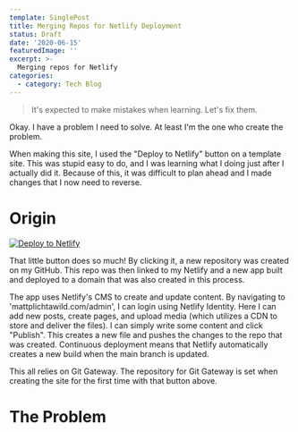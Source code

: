 ```yaml
---
template: SinglePost
title: Merging Repos for Netlify Deployment
status: Draft
date: '2020-06-15'
featuredImage: ''
excerpt: >-
  Merging repos for Netlify
categories:
  - category: Tech Blog
---
```

>It's expected to make mistakes when learning. Let's fix them.

Okay. I have a problem I need to solve. At least I'm the one who create the problem.

When making this site, I used the "Deploy to Netlify" button on a template site. This was stupid easy to do, and I was learning what I doing just after I actually did it. Because of this, it was difficult to plan ahead and I made changes that I now need to reverse.

# Origin

[![Deploy to Netlify](https://www.netlify.com/img/deploy/button.svg)](https://app.netlify.com/start/deploy?repository=https://github.com/thriveweb/yellowcake&stack=cms)

That little button does so much! By clicking it, a new repository was created on my GitHub. This repo was then linked to my Netlify and a new app built and deployed to a domain that was also created in this process.

The app uses Netlify's CMS to create and update content. By navigating to 'mattplichtawild.com/admin', I can login using Netlify Identity. Here I can add new posts, create pages, and upload media (which utilizes a CDN to store and deliver the files). I can simply write some content and click "Publish". This creates a new file and pushes the changes to the repo that was created. Continuous deployment means that Netlify automatically creates a new build when the main branch is updated.

This all relies on Git Gateway. The repository for Git Gateway is set when creating the site for the first time with that button above.

# The Problem

